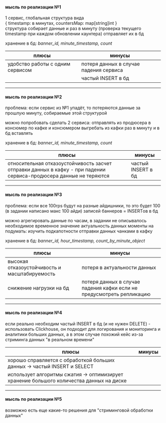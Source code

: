 #### мысль по реализации №1

1 сервис, глобальная структура вида </br>
{ timestamp: в минутах, countersMap: map[string]int } </br>
структура собирает данные и раз в минуту (проверка текущего timestamp при каждом обновлении каунтера) отправляет их в бд

хранение в бд: _banner_id, minute_timestamp, count_

| плюсы                            | минусы                                 |
| -------------------------------- | -------------------------------------- |
| удобство работы с одним сервисом | потеря данных в случае падения сервиса |
|                                  | частый INSERT в бд                     |

---

#### мысль по реализации №2

проблема: если сервис из №1 упадёт, то потеряются данные за прошлую минуту, собираемые этой структурой

можно попробовать сделать 2 сервиса: отправлять из продюсера в консюмер по кафке и консюмером выгребать из кафки раз в минуту и в бд вставлять

хранение в бд: _banner_id, minute_timestamp, count_

| плюсы                                                                                                              | минусы             |
| ------------------------------------------------------------------------------------------------------------------ | ------------------ |
| относительная отказоустойчивость засчет отправки данных в кафку - при падении сервиса-продюсера данные не теряются | частый INSERT в бд |

---

#### мысль по реализации №3

проблема: если все 100rps будут на разные айдишники, то это будет 100 (в задании написано макс 100 айди) записей баннеров = INSERTов в бд

можно агрегировать данные по часам, в задании не описывалось необходимое временное значение актуальность данных
моменты на подумать: изучить подкапотности отправки данных чанками в кафку

хранение в бд: _banner_id, hour_timestamp, count_by_minute_object_

| плюсы                                         | минусы                                                                |
| --------------------------------------------- | --------------------------------------------------------------------- |
| высокая отказоустойчивость и масштабируемость | потеря в актуальности данных                                          |
| снижение нагрузки на бд                       | потеря данных в случае падения кафки если не предусмотреть репликацию |

---

#### мысль по реализации №4

если реально необходим частый INSERT в бд (и не нужен DELETE) - использовать Clickhouse, он подходит для логирования и мониторинга и аналитики больших данных, а в этом случае похожий кейс из-за стриминга данных "в реальном времени"

| плюсы                                                                                    | минусы |
| ---------------------------------------------------------------------------------------- | ------ |
| хорошо справляется с обработкой больших данных -> частый INSERT и SELECT                 |        |
| использует алгоритмы сжатия -> оптимизирует хранение большого количества данных на диске |        |

---

#### мысль по реализации №5

возможно есть еще какие-то решения для "стриминговой обработки данных"
